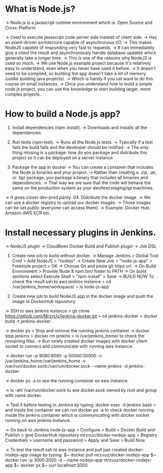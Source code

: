 # What is Node.js?
-> Node.js is a javascript runtime environment which is:
    Open Source and Cross-Platform

-> Used to execute javascript code server side instead of client side.
-> Has an event-driven architecture capable of asynchronous I/O.
-> This makes NodeJS capable of responding very fast to requests.
-> It can immediately give a client the result and asynchronously handle database updates which generally take a longer time.
-> This is one of the reasons why NodeJS is used so much.
-> We use Node.js example project because it's relatively easy to understand, even when you never have used it before.
-> It doesn't need to be compiled, so building the app doesn't take a lot of memory (unlike building java projects).
-> Which is handy if you ust want to do this course on small instances.
-> Once you understand how to build a simple node.js project, you can use the knowledge to start building larger, more complex projects.

# How to build a Node.js app?

01. Install dependencies (npm install).
-> Downloads and installs all the dependencies.

02. Run tests (npm test).
-> Runs all the Node.js tests.
-> Typically if a test fails the build fails and the developer should be notified.
-> The only thing missing is a package: how do you package and distribute this project so it can be deployed on a server instance.

03. Package the app in docker
-> You can create a container that includes the Node.js binaries and your project.
-> Rather than creating a .zip, .jar, or .tgz package, you package a binary that includes all binaries and dependencies.
-> That way we are sure that the code will behave the same on the production system as your dev/test/staging/qa machines.

-> It gives closer dev-prod parity.
04. Distribute the docker image.
-> We can use a docker registry to upload our docker images.
-> Those images can be set public (everyone can access them).
-> Example: Docker Hub, Amazon AWS ECR etc.

# Install necessary plugins in Jenkins.
-> NodeJS plugin
-> CloudBees Docker Build and Publish plugin
-> Job DSL

01. Create new job to build without docker.
-> Manage Jenkins > Global Tool Conf > Add NodeJS > "nodejs"
-> Create New Job > "node-js-app" > Freestyle project > OK
-> Choose Git and paste git https url.
-> On Build Environment > Provide Node & npm bin/ folder to PATH
-> On build sections select Execute Shell > "npm install" > Save
-> BUILD NOW
To check the result ssh to aws jenkins instance > cd /var/jenkins_home/workspace/ > ls node-js-app

02. Create new job to build NodeJS app in the docker image and push the image to DockerHub repository.

-> SSH to aws jenkins instance > 
git clone https://github.com/MrzvUz/jenkins-docker.git > cd jenkins-docker > docker build -t jenkins-docker .

-> docker ps > Stop and remove the running jenkins container -> docker stop jenkins > docker rm jenkins > ls /var/jenkins_home/ to check the remaining files.
-> Run newly created docker images with docker client socket to connect and communicate with running aws instance.

-> docker run -p 8080:8080 -p 50000:50000 -v /var/jenkins_home:/var/jenkins_home -v /var/run/docker.sock:/var/run/docker.sock --name jenkins -d jenkins-docker

-> docker ps -a to see the running container on aws instance.

-> ls -ahl /var/run/docker.sock to see docker.sock owned by root and group with name docker.

-> Test it before testing in Jenkins by typing: docker exec -it jenkins bash > and inside the container we can run docker ps -a to check docker running inside the jenkins container which is communicating with docker socket running on aws jenkins instance.

-> Go back to Jenkins node-js-app > Configure > Build > Docker Build and Publish > give DockerHub repository mrzvuz/docker-nodejs-app > Registry Credentials > username and password > Apply and Save > Build Now.

-> To test the result ssh to aws instance and pull just created docker-nodejs-app image by typing: 
$~ docker pull mrzvuz/docker-nodejs-app
$~ docker run -p 3000:3000 -d --name nodejs-app mrzvuz/docker-nodejs-app
$~ docker ps
$~ curl localhost:3000
